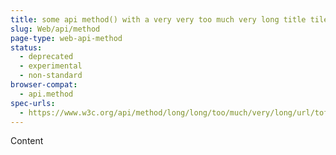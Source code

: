 ```yaml
---
title: some api method() with a very very too much very long title tile for the page which doesn't fit 80 char per line constraint
slug: Web/api/method
page-type: web-api-method
status:
  - deprecated
  - experimental
  - non-standard
browser-compat:
  - api.method
spec-urls:
  - https://www.w3c.org/api/method/long/long/too/much/very/long/url/tofit/in/a/line/long
---
```


Content